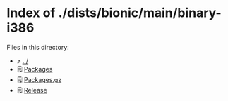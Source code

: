 
# Index of ./dists/bionic/main/binary-i386
Files in this directory:
- :arrow_heading_up: [../](../)
- :spiral_notepad: [Packages](Packages)
- :spiral_notepad: [Packages.gz](Packages.gz)
- :spiral_notepad: [Release](Release)
